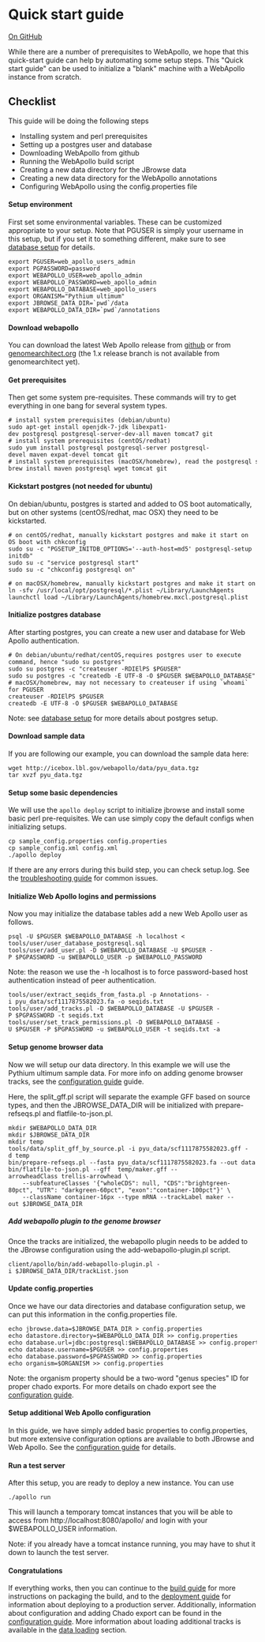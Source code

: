 # Quick start guide

<a href="https://github.com/GMOD/Apollo/blob/master/docs/Quick_start_guide.md">On GitHub</a>

While there are a number of prerequisites to WebApollo, we hope that
this quick-start guide can help by automating some setup steps. This
"Quick start guide" can be used to initialize a "blank" machine with a
WebApollo instance from scratch.

## Checklist
This guide will be doing the following steps

 - Installing system and perl prerequisites
 - Setting up a postgres user and database
 - Downloading WebApollo from github
 - Running the WebApollo build script
 - Creating a new data directory for the JBrowse data
 - Creating a new data directory for the WebApollo annotations
 - Configuring WebApollo using the config.properties file

#### Setup environment
First set some environmental variables. These can be customized appropriate to your setup. Note that PGUSER is simply your username in this setup, but if you set it to something different, make sure to see [database setup](Database_setup.md) for details.

    export PGUSER=web_apollo_users_admin
    export PGPASSWORD=password
    export WEBAPOLLO_USER=web_apollo_admin
    export WEBAPOLLO_PASSWORD=web_apollo_admin
    export WEBAPOLLO_DATABASE=web_apollo_users
    export ORGANISM="Pythium ultimum"
    export JBROWSE_DATA_DIR=`pwd`/data
    export WEBAPOLLO_DATA_DIR=`pwd`/annotations


#### Download webapollo

You can download the latest Web Apollo release from [github](https://github.com/gmod/Apollo.git) or from
[genomearchitect.org](http://genomearchitect.org) (the 1.x release branch is not available from genomearchitect yet).


#### Get prerequisites

Then get some system pre-requisites. These commands will try to get everything in one bang for several system types.

    # install system prerequisites (debian/ubuntu)
    sudo apt-get install openjdk-7-jdk libexpat1-dev postgresql postgresql-server-dev-all maven tomcat7 git
    # install system prerequisites (centOS/redhat)
    sudo yum install postgresql postgresql-server postgresql-devel maven expat-devel tomcat git
    # install system prerequisites (macOSX/homebrew), read the postgresql start guide
    brew install maven postgresql wget tomcat git

#### Kickstart postgres (not needed for ubuntu)

On debian/ubuntu, postgres is started and added to OS boot automatically, but on other systems (centOS/redhat, mac OSX) they need to be kickstarted. 

    # on centOS/redhat, manually kickstart postgres and make it start on OS boot with chkconfig
    sudo su -c "PGSETUP_INITDB_OPTIONS='--auth-host=md5' postgresql-setup initdb"
    sudo su -c "service postgresql start"
    sudo su -c "chkconfig postgresql on"

    # on macOSX/homebrew, manually kickstart postgres and make it start on OS boot with launchctl
    ln -sfv /usr/local/opt/postgresql/*.plist ~/Library/LaunchAgents
    launchctl load ~/Library/LaunchAgents/homebrew.mxcl.postgresql.plist

#### Initialize postgres database

After starting postgres, you can create a new user and database for Web Apollo authentication.

    # On debian/ubuntu/redhat/centOS,requires postgres user to execute command, hence "sudo su postgres"
    sudo su postgres -c "createuser -RDIElPS $PGUSER"
    sudo su postgres -c "createdb -E UTF-8 -O $PGUSER $WEBAPOLLO_DATABASE"
    # macOSX/homebrew, may not necessary to createuser if using `whoami` for PGUSER
    createuser -RDIElPS $PGUSER
    createdb -E UTF-8 -O $PGUSER $WEBAPOLLO_DATABASE

Note: see [database setup](Database_setup.md#authentication) for more details about postgres setup.
 
#### Download sample data

If you are following our example, you can download the sample data here:

    wget http://icebox.lbl.gov/webapollo/data/pyu_data.tgz
    tar xvzf pyu_data.tgz

#### Setup some basic dependencies

We will use the `apollo deploy` script to initialize jbrowse and install some basic perl pre-requisites. We can use simply copy the default configs when initializing setups.

    cp sample_config.properties config.properties
    cp sample_config.xml config.xml
    ./apollo deploy

If there are any errors during this build step, you can check setup.log. See the [troubleshooting guide](Troubleshooting.md) for common issues.

#### Initialize Web Apollo logins and permissions
Now you may initialize the database tables add a new Web Apollo user as follows.

    psql -U $PGUSER $WEBAPOLLO_DATABASE -h localhost < tools/user/user_database_postgresql.sql
    tools/user/add_user.pl -D $WEBAPOLLO_DATABASE -U $PGUSER -P $PGPASSWORD -u $WEBAPOLLO_USER -p $WEBAPOLLO_PASSWORD

Note: the reason we use the -h localhost is to force password-based host authentication instead of peer authentication.

    tools/user/extract_seqids_from_fasta.pl -p Annotations- -i pyu_data/scf1117875582023.fa -o seqids.txt
    tools/user/add_tracks.pl -D $WEBAPOLLO_DATABASE -U $PGUSER -P $PGPASSWORD -t seqids.txt
    tools/user/set_track_permissions.pl -D $WEBAPOLLO_DATABASE -U $PGUSER -P $PGPASSWORD -u $WEBAPOLLO_USER -t seqids.txt -a



#### Setup genome browser data
Now we will setup our data directory. In this example we will use the Pythium ultimum sample data. For more info on adding genome browser tracks, see the [configuration guide](Configure.md) guide.

Here, the split_gff.pl script will separate the example GFF based on source types, and then the JBROWSE_DATA_DIR will be initialized with prepare-refseqs.pl and flatfile-to-json.pl.

    mkdir $WEBAPOLLO_DATA_DIR
    mkdir $JBROWSE_DATA_DIR
    mkdir temp
    tools/data/split_gff_by_source.pl -i pyu_data/scf1117875582023.gff -d temp
    bin/prepare-refseqs.pl --fasta pyu_data/scf1117875582023.fa --out data
    bin/flatfile-to-json.pl --gff  temp/maker.gff --arrowheadClass trellis-arrowhead \
        --subfeatureClasses '{"wholeCDS": null, "CDS":"brightgreen-80pct", "UTR": "darkgreen-60pct", "exon":"container-100pct"}' \
        --className container-16px --type mRNA --trackLabel maker --out $JBROWSE_DATA_DIR

##### Add webapollo plugin to the genome browser
Once the tracks are initialized, the webapollo plugin needs to be added to the JBrowse configuration using the add-webapollo-plugin.pl script.

    client/apollo/bin/add-webapollo-plugin.pl -i $JBROWSE_DATA_DIR/trackList.json

#### Update config.properties

Once we have our data directories and database configuration setup, we can put this information in the config.properties file.


    echo jbrowse.data=$JBROWSE_DATA_DIR > config.properties
    echo datastore.directory=$WEBAPOLLO_DATA_DIR >> config.properties
    echo database.url=jdbc:postgresql:$WEBAPOLLO_DATABASE >> config.properties
    echo database.username=$PGUSER >> config.properties
    echo database.password=$PGPASSWORD >> config.properties
    echo organism=$ORGANISM >> config.properties


Note: the organism property should be a two-word "genus species" ID for proper chado exports. For more details on chado export see the [configuration guide](Configure.md).

#### Setup additional Web Apollo configuration

In this guide, we have simply added basic properties to config.properties, but more extensive configuration options are available to both JBrowse and Web Apollo. See the [configuration guide](Configure.md) for details.

#### Run a test server

After this setup, you are ready to deploy a new instance. You can use 

    ./apollo run

This will launch a temporary tomcat instances that you will be able to access from http://localhost:8080/apollo/ and login with your $WEBAPOLLO_USER information.

Note: if you already have a tomcat instance running, you may have to shut it down to launch the test server.

#### Congratulations

If everything works, then you can continue to the [build guide](Build.md) for more instructions on packaging the build, and to the [deployment guide](Deploy.md) for information about deploying to a production server. Additionally, information about configuration and adding Chado export can be found in the [configuration guide](Configure.md). More information about loading additional tracks is available in the [data loading](Data_loading.md) section.

